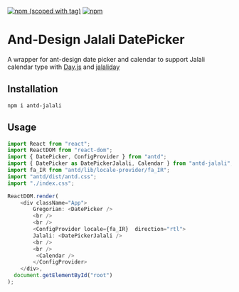 [![npm (scoped with tag)](https://img.shields.io/npm/v/antd-jalali/latest.svg?style=flat-square)](https://npmjs.com/package/antd-jalali)
[![npm](https://img.shields.io/npm/dt/antd-jalali.svg?style=flat-square)](https://npmjs.com/package/antd-jalali)

# And-Design Jalali DatePicker
A wrapper for ant-design date picker and calendar to support Jalali calendar type with [Day.js](https://github.com/iamkun/dayjs) and [jalaliday](https://github.com/alibaba-aero/jalaliday)

## Installation
```
npm i antd-jalali
```

## Usage

```ts
import React from "react";
import ReactDOM from "react-dom";
import { DatePicker, ConfigProvider } from "antd";
import { DatePicker as DatePickerJalali, Calendar } from "antd-jalali";
import fa_IR from "antd/lib/locale-provider/fa_IR";
import "antd/dist/antd.css";
import "./index.css";

ReactDOM.render(
    <div className="App">
        Gregorian: <DatePicker />
        <br />
        <br />
        <ConfigProvider locale={fa_IR}  direction="rtl">
        Jalali: <DatePickerJalali />
        <br />
        <br />
         <Calendar />
        </ConfigProvider>
    </div>,
  document.getElementById("root")
);
```